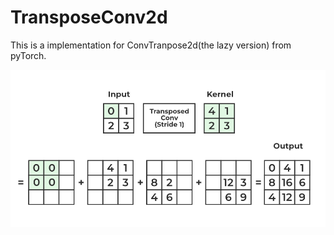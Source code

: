 # TransposeConv2d
This is a implementation for ConvTranpose2d(the lazy version) from pyTorch. 

![](Transposed-Convolutional-1.png)
